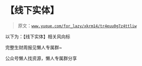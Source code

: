 # 【线下实体】

> 原文：[`www.yuque.com/for_lazy/xkrm14/tr4euu0g7z4ttliw`](https://www.yuque.com/for_lazy/xkrm14/tr4euu0g7z4ttliw)

以下为：【线下实体】相关风向标

完整生财周报见懒人专属群~

公众号懒人找资源，懒人专属群分享

